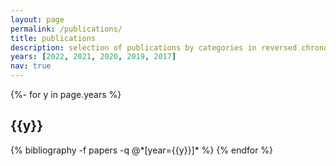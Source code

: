 ```yaml
---
layout: page
permalink: /publications/
title: publications
description: selection of publications by categories in reversed chronological order. generated by jekyll-scholar.
years: [2022, 2021, 2020, 2019, 2017]
nav: true
---
```

<!-- _pages/publications.md -->
<div class="publications">

{%- for y in page.years %}
  <h2 class="year">{{y}}</h2>
  {% bibliography -f papers -q @*[year={{y}}]* %}
{% endfor %}

</div>
